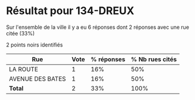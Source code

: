 # Résultat pour 134-DREUX

Sur l'ensemble de la ville il y a eu 6 réponses dont 2 réponses avec une rue citée (33%)

2 points noirs identifiés

| Rue | Vote | % réponses | % Nb rues cités|
|-----|------|------------|----------------|
| LA ROUTE | 1 | 16% | 50%|
| AVENUE DES BATES | 1 | 16% | 50%|
| **Total** | 2 | 33% | 100%|
